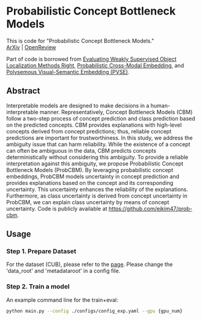 # Probabilistic Concept Bottleneck Models

This is code for "Probabilistic Concept Bottleneck Models."<br>
[ArXiv](https://arxiv.org/abs/2306.01574) | [OpenReview](https://openreview.net/forum?id=yOxy3T0d6e)

Part of code is borrowed from [Evaluating Weakly Supervised Object Localization Methods Right](https://github.com/clovaai/wsolevaluation), [Probabilistic Cross-Modal Embedding](https://github.com/naver-ai/pcme), and [Polysemous Visual-Semantic Embedding (PVSE)](https://github.com/yalesong/pvse).


## Abstract

Interpretable models are designed to make decisions in a human-interpretable manner. Representatively, Concept Bottleneck Models (CBM) follow a two-step process of concept prediction and class prediction based on the predicted concepts. CBM provides explanations with high-level concepts derived from concept predictions; thus, reliable concept predictions are important for trustworthiness. In this study, we address the ambiguity issue that can harm reliability. While the existence of a concept can often be ambiguous in the data, CBM predicts concepts deterministically without considering this ambiguity. To provide a reliable interpretation against this ambiguity, we propose Probabilistic Concept Bottleneck Models (ProbCBM). By leveraging probabilistic concept embeddings, ProbCBM models uncertainty in concept prediction and provides explanations based on the concept and its corresponding uncertainty. This uncertainty enhances the reliability of the explanations. Furthermore, as class uncertainty is derived from concept uncertainty in ProbCBM, we can explain class uncertainty by means of concept uncertainty. Code is publicly available at https://github.com/ejkim47/prob-cbm.


## Usage

### Step 1. Prepare Dataset

For the dataset (CUB), please refer to the [page](https://github.com/yewsiang/ConceptBottleneck).
Please change the 'data_root' and 'metadataroot' in a config file.

### Step 2. Train a model

An example command line for the train+eval:
```bash
python main.py --config ./configs/config_exp.yaml --gpu {gpu_num}
```
